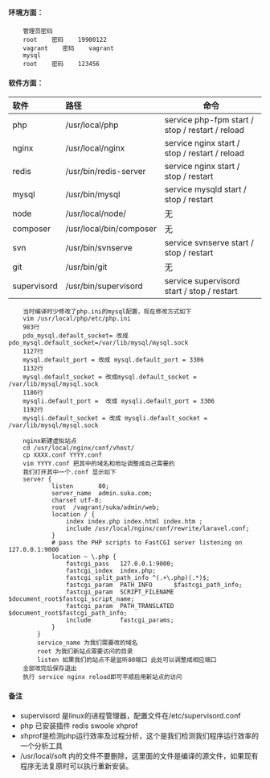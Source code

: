 #### 环境方面：

```
    管理员密码
    root    密码    19900122
    vagrant    密码    vagrant
    mysql
    root    密码    123456
```
#### 软件方面：

|软件|路径|命令|
|:----|:---|-----|
|php|	/usr/local/php|	service php-fpm start / stop / restart / reload|
|nginx|	/usr/local/nginx|	service nginx start / stop / restart / reload|
|redis|	/usr/bin/redis-server|	service nginx start / stop / restart|
|mysql|	/usr/bin/mysql|	service mysqld start / stop / restart|
|node|	/usr/local/node/|	无|
|composer|	/usr/local/bin/composer|	无|
|svn|	/usr/bin/svnserve|	service svnserve start / stop / restart|
|git|	/usr/bin/git|	无|
|supervisord|	/usr/bin/supervisord|	service supervisord start / stop / restart|

```
    当时编译时少修改了php.ini的mysql配置，现在修改方式如下
    vim /usr/local/php/etc/php.ini 
    983行
    pdo_mysql.default_socket= 改成 pdo_mysql.default_socket=/var/lib/mysql/mysql.sock
    1127行
    mysql.default_port = 改成 mysql.default_port = 3306
    1132行
    mysql.default_socket = 改成mysql.default_socket = /var/lib/mysql/mysql.sock
    1186行
    mysqli.default_port =  改成 mysqli.default_port = 3306
    1192行
    mysqli.default_socket = 改成 mysqli.default_socket = /var/lib/mysql/mysql.sock
```

```
    nginx新建虚拟站点
    cd /usr/local/nginx/conf/vhost/
    cp XXXX.conf YYYY.conf
    vim YYYY.conf 把其中的域名和地址调整成自己需要的
    我们打开其中一个.conf 显示如下
    server {
            listen       80;
            server_name  admin.suka.com;
            charset utf-8;
            root  /vagrant/suka/admin/web;
            location / {
                index index.php index.html index.htm ;
                include /usr/local/nginx/conf/rewrite/laravel.conf;
            }
            # pass the PHP scripts to FastCGI server listening on 127.0.0.1:9000
            location ~ \.php {
                fastcgi_pass   127.0.0.1:9000;
                fastcgi_index  index.php;
                fastcgi_split_path_info ^(.+\.php)(.*)$;
                fastcgi_param  PATH_INFO      $fastcgi_path_info;
                fastcgi_param  SCRIPT_FILENAME  $document_root$fastcgi_script_name;
                fastcgi_param  PATH_TRANSLATED  $document_root$fastcgi_path_info;
                include        fastcgi_params;
            }
        }
        service_name 为我们需要改的域名
        root 为我们新站点需要访问的目录
        listen 如果我们的站点不是监听80端口 此处可以调整成相应端口
    全部改完后保存退出
    执行 service nginx reload即可平顺启用新站点的访问
```

#### 备注

- supervisord 是linux的进程管理器，配置文件在/etc/supervisord.conf
- php 已安装插件 redis swoole xhprof
- xhprof是检测php运行效率及过程分析，这个是我们检测我们程序运行效率的一个分析工具
- /usr/local/soft 内的文件不要删除，这里面的文件是编译的源文件，如果现有程序无法复原时可以执行重新安装。